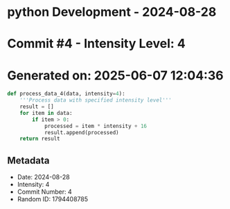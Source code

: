 ﻿# python Development - 2024-08-28
# Commit #4 - Intensity Level: 4
# Generated on: 2025-06-07 12:04:36
```python
def process_data_4(data, intensity=4):
    '''Process data with specified intensity level'''
    result = []
    for item in data:
        if item > 0:
            processed = item * intensity + 16
            result.append(processed)
    return result
```
## Metadata
- Date: 2024-08-28
- Intensity: 4
- Commit Number: 4
- Random ID: 1794408785
